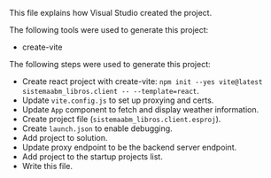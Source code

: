 This file explains how Visual Studio created the project.

The following tools were used to generate this project:
- create-vite

The following steps were used to generate this project:
- Create react project with create-vite: `npm init --yes vite@latest sistemaabm_libros.client -- --template=react`.
- Update `vite.config.js` to set up proxying and certs.
- Update `App` component to fetch and display weather information.
- Create project file (`sistemaabm_libros.client.esproj`).
- Create `launch.json` to enable debugging.
- Add project to solution.
- Update proxy endpoint to be the backend server endpoint.
- Add project to the startup projects list.
- Write this file.
